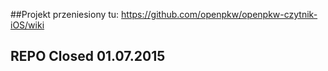 ##Projekt przeniesiony tu:
https://github.com/openpkw/openpkw-czytnik-iOS/wiki
## REPO Closed 01.07.2015
